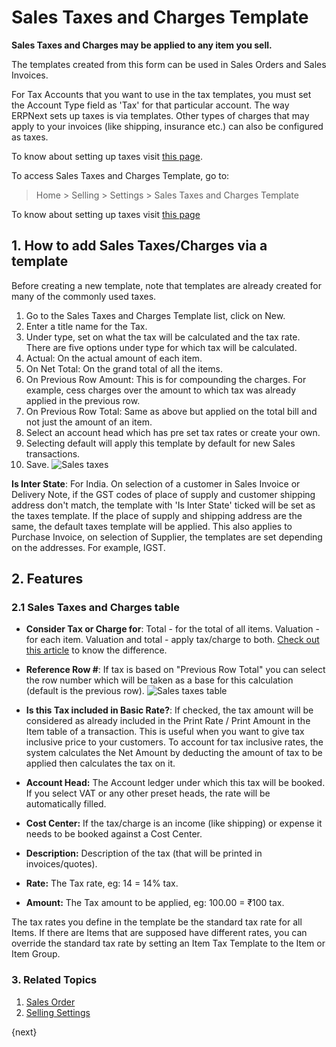 <!-- add-breadcrumbs -->
# Sales Taxes and Charges Template

**Sales Taxes and Charges may be applied to any item you sell.**

The templates created from this form can be used in Sales Orders and Sales Invoices.

For Tax Accounts that you want to use in the tax templates, you must set the Account Type field as 'Tax' for that particular account. The way ERPNext sets up taxes is via templates. Other types of charges that
may apply to your invoices (like shipping, insurance etc.) can also be configured as taxes.

To know about setting up taxes visit [this page](/docs/user/manual/en/setting-up/setting-up-taxes).

To access Sales Taxes and Charges Template, go to:
> Home > Selling > Settings > Sales Taxes and Charges Template

To know about setting up taxes visit [this page](/docs/user/manual/en/setting-up/setting-up-taxes)

## 1. How to add Sales Taxes/Charges via a template
Before creating a new template, note that templates are already created for many of the commonly used taxes.

1. Go to the Sales Taxes and Charges Template list, click on New.
2. Enter a title name for the Tax.
3. Under type, set on what the tax will be calculated and the tax rate. There are five options under type for which tax will be calculated.
  1. Actual: On the actual amount of each item.
  1. On Net Total: On the grand total of all the items.
  1. On Previous Row Amount: This is for compounding the charges. For example, cess charges over the amount to which tax was already applied in the previous row.
  1. On Previous Row Total: Same as above but applied on the total bill and not just the amount of an item.
4. Select an account head which has pre set tax rates or create your own.
1. Selecting default will apply this template by default for new Sales transactions.
5. Save.
  ![Sales taxes](/docs/assets/img/selling/sales-taxes.png)

**Is Inter State**: For India. On selection of a customer in Sales Invoice or Delivery Note, if the GST codes of place of supply and customer shipping address don't match, the template with 'Is Inter State' ticked will be set as the taxes template. If the place of supply and shipping address are the same, the default taxes template will be applied. This also applies to Purchase Invoice, on selection of Supplier, the templates are set depending on the addresses. For example, IGST.

## 2. Features
### 2.1 Sales Taxes and Charges table

* **Consider Tax or Charge for**: Total - for the total of all items. Valuation - for each item. Valuation and total - apply tax/charge to both. [Check out this article](/docs/user/manual/en/accounts/articles/what-is-the-differences-of-total-and-valuation-in-tax-and-charges) to know the difference.

* **Reference Row #**: If tax is based on "Previous Row Total" you can select the row number which will be taken as a base for this calculation (default is the previous row).
    ![Sales taxes table](/docs/assets/img/selling/sales-taxes-table.png)

* **Is this Tax included in Basic Rate?**: If checked, the tax amount will be considered as already included in the Print Rate / Print Amount in the Item table of a transaction. This is useful when you want to give tax inclusive price to your customers. To account for tax inclusive rates, the system calculates the Net Amount by deducting the amount of tax to be applied then calculates the tax on it.
* **Account Head:** The Account ledger under which this tax will be booked. If you select VAT or any other preset heads, the rate will be automatically filled.
* **Cost Center:** If the tax/charge is an income (like shipping) or expense it needs to be booked against a Cost Center.
* **Description:** Description of the tax (that will be printed in invoices/quotes).
* **Rate:** The Tax rate, eg: 14 = 14% tax.
* **Amount:** The Tax amount to be applied, eg: 100.00 = ₹100 tax.

The tax rates you define in the template be the standard tax rate for all Items. If there are Items that are supposed have different rates, you can override the standard tax rate by setting an Item Tax Template to the Item or Item Group.

### 3. Related Topics
1. [Sales Order](/docs/user/manual/en/selling/sales-order)
1. [Selling Settings](/docs/user/manual/en/selling/setup/selling-settings)

{next}